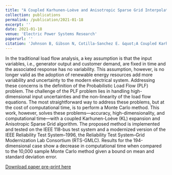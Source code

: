 ```yaml
---
title: "A Coupled Karhunen-Loève and Anisotropic Sparse Grid Interpolation Method for the Probabilistic Load Flow Problem"
collection: publications
permalink: /publication/2021-01-18
excerpt: ''
date: 2021-01-18
venue: 'Electric Power Systems Research'
paperurl: ''
citation: 'Johnson B, Gibson N, Cotilla-Sanchez E. &quot;A Coupled Karhunen-Loève and Anisotropic Sparse Grid Interpolation Method for the Probabilistic Load Flow Problem&quot; <i>Electric Power Systems Research</i>, (193):107044 (2021)'
---
```


In the traditional load flow analysis, a key assumption is that the input variables, i.e., generator output and customer demand, are fixed in time and the associated response has no variability. This assumption, however, is no longer valid as the adoption of renewable energy resources add more variability and uncertainty to the modern electrical system. Addressing these concerns is the definition of the Probabilistic Load Flow (PLF) problem. The challenge of the PLF problem lies in handling high-dimensional input uncertainties and the non-linearity of the load flow equations. The most straightforward way to address these problems, but at the cost of computational time, is to perform a Monte Carlo method. This work, however, solves these problems—accuracy, high-dimensionality, and computational time—with a coupled Karhunen-Loève (KL) expansion and Anisotropic Sparse Grid algorithm. The proposed method is implemented and tested on the IEEE 118-bus test system and a modernized version of the IEEE Reliability Test System–1996, the Reliability Test System–Grid Modernization Lab Consortium (RTS-GMLC). Results for the 194-dimensional case show a decrease in computational time when compared to the 10,000 sample Monte Carlo method given a bound on mean and standard deviation error.

[Download paper pre-print here](https://ecotillasanchez.github.io/files/EPSR_107044.pdf)
